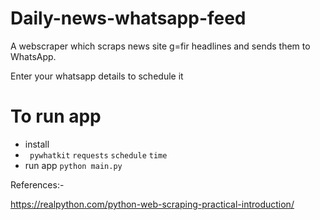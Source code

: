 # Daily-news-whatsapp-feed
A webscraper which scraps news site g=fir headlines and sends them to WhatsApp.

Enter your whatsapp details to schedule it

# To run app
- install
- ` pywhatkit`
`requests`
`schedule`
`time`
- run app
`python main.py`

References:-

https://realpython.com/python-web-scraping-practical-introduction/
